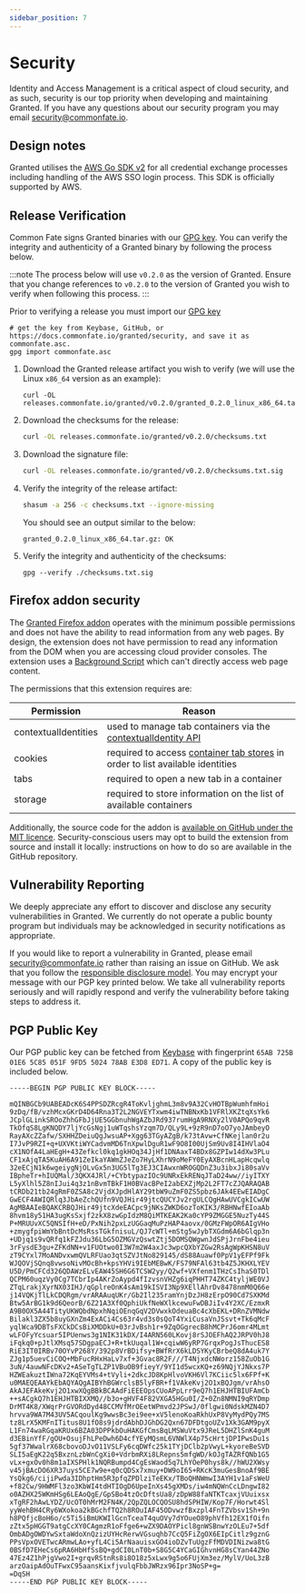 ```yaml
---
sidebar_position: 7
---
```


# Security

Identity and Access Management is a critical aspect of cloud security, and as such, security is our top priority when developing and maintaining Granted. If you have any questions about our security program you may email security@commonfate.io.

## Design notes

Granted utilises the [AWS Go SDK v2](https://github.com/aws/aws-sdk-go-v2) for all credential exchange processes including handling of the AWS SSO login process. This SDK is officially supported by AWS.

## Release Verification

Common Fate signs Granted binaries with our [GPG key](#pgp-public-key). You can verify the integrity and authenticity of a Granted binary by following the process below.

:::note
The process below will use `v0.2.0` as the version of Granted. Ensure that you change references to `v0.2.0` to the version of Granted you wish to verify when following this process.
:::

Prior to verifying a release you must import our [GPG key](#pgp-public-key)

```
# get the key from Keybase, GitHub, or https://docs.commonfate.io/granted/security, and save it as commonfate.asc.
gpg import commonfate.asc
```

1. Download the Granted release artifact you wish to verify (we will use the Linux `x86_64` version as an example):

   ```
   curl -OL releases.commonfate.io/granted/v0.2.0/granted_0.2.0_linux_x86_64.tar.gz
   ```

2. Download the checksums for the release:
   ```bash
   curl -OL releases.commonfate.io/granted/v0.2.0/checksums.txt
   ```
3. Download the signature file:
   ```bash
   curl -OL releases.commonfate.io/granted/v0.2.0/checksums.txt.sig

   ```
4. Verify the integrity of the release artifact:

   ```bash
   shasum -a 256 -c checksums.txt --ignore-missing
   ```

   You should see an output similar to the below:

   ```
   granted_0.2.0_linux_x86_64.tar.gz: OK
   ```

5. Verify the integrity and authenticity of the checksums:
   ```
   gpg --verify ./checksums.txt.sig
   ```

## Firefox addon security

The [Granted Firefox addon](https://addons.mozilla.org/en-GB/firefox/addon/granted/) operates with the minimum possible permissions and does not have the ability to read information from any web pages. By design, the extension does not have permission to read any information from the DOM when you are accessing cloud provider consoles. The extension uses a [Background Script](https://developer.mozilla.org/en-US/docs/Mozilla/Add-ons/WebExtensions/Anatomy_of_a_WebExtension#background_scripts) which can't directly access web page content.

The permissions that this extension requires are:

| Permission           | Reason                                                                                                                                                                                          |
| -------------------- | ----------------------------------------------------------------------------------------------------------------------------------------------------------------------------------------------- |
| contextualIdentities | used to manage tab containers via the [contextualIdentity API](https://developer.mozilla.org/en-US/docs/Mozilla/Add-ons/WebExtensions/API/contextualIdentities)                                 |
| cookies              | required to access [container tab stores](https://developer.mozilla.org/en-US/docs/Mozilla/Add-ons/WebExtensions/Work_with_the_Cookies_API#cookie_stores) in order to list available identities |
| tabs                 | required to open a new tab in a container                                                                                                                                                       |
| storage              | required to store information on the list of available containers                                                                                                                               |

Additionally, the source code for the addon is [available on GitHub under the MIT licence](https://github.com/common-fate/granted-containers). Security-conscious users may opt to build the extension from source and install it locally: instructions on how to do so are available in the GitHub repository.

## Vulnerability Reporting

We deeply appreciate any effort to discover and disclose any security vulnerabilities in Granted. We currently do not operate a public bounty program but individuals may be acknowledged in security notifications as appropriate.

If you would like to report a vulnerability in Granted, please email security@commonfate.io rather than raising an issue on GitHub. We ask that you follow the [responsible disclosure model](https://en.wikipedia.org/wiki/Responsible_disclosure). You may encrypt your message with our PGP key printed below. We take all vulnerability reports seriously and will rapidly respond and verify the vulnerability before taking steps to address it.

## PGP Public Key

Our PGP public key can be fetched from [Keybase](https://keybase.io/commonfate) with fingerprint `65AB 725B 01E6 5C85 051F 9FD5 5024 78AB E3D8 ED71`. A copy of the public key is included below.

```
-----BEGIN PGP PUBLIC KEY BLOCK-----

mQINBGCb9UABEADcK6S4PPSDZRcgR4ToKvljghmL3m8v9A32CvHOTBpWumhfmHoi
9zDq/fB/vzhMcxGKrD4D64Rna3T2L2NGVEYTxwm4iwTNBNxKb1VFRlXKZtqXsYk6
JCplGLinkSROoZhhGFbJjUE5GGbnuhWgAZbJRd937rumHgA9RNXy2lV0APQo9qvR
TkOfqS8LgKNQDY7ljYcGsNgj1uWTqshsYzqm7D/QLy9L+9zR9nD7oO7yoJAmbeyO
RayAXcZZafw/SXHHZDeiuQgJwsuAP+Xgg63TGyAZgB/k73tAvw+CfNKejlan0r2u
I7JvP9RZI+q+UXVKtiWYCadvmMD6TnXpwlDguR1wF9O8I00UjSm9Uv8I4IHVlaO4
cX1NOfA4LaHEgH+43Zefkcl0kq1gkHOq34JjHf1DNAaxT4BDx8GZPIw14dXw3PLu
CF1xAjqTA5KuAH6A91ZeIkaYAWmZJeZo7HyLXhrN9oMeFY0EyAXBcnHLapHcqwlq
32eECjN1k6wgeiygNjOLvGx5n3UG5lTg3EJ3CIAwxnWROGQDnZ3u3ibxJi80saVv
IBpheTr+hIUQMal/3QKX4JRl/+CYbtypazIOc9UNRxEkRENqJTaD24ww//iyITXY
L5yXlhl5Z8nIJui4q3z1nBvmTBkF1H0BVacBPeI2abEXZjMp2L2FT7cZJQARAQAB
tCRDb21tb24gRmF0ZSA8c2VjdXJpdHlAY29tbW9uZmF0ZS5pbz6JAk4EEwEIADgC
GwECF4AWIQRlq3JbAeZchQUfn9VQJHir49jtcQUCYJv2rgULCQgHAwUVCgkICwUW
AgMBAAIeBQAKCRBQJHir49jtcXdeEACpc9jNKsZWKD6ozToKIK3/RBHNwfEIoaAb
8hvm18y51HA3ugKsSxjf2zkX8zwGpIdzM8QiMTKEAK2Ka0cYP9ZMGGE5NuzTy44S
P+MRUUvXC5QNSIfH+eD/PxNih2pxLzUGGaqMuPzHAP4aovx/0GMzFWpOR6AIgVHo
+zmygfpiWmYbBntDcMsRssTGkfnisuL/QJ7cWTl+mStg5wJybTXGdm6A6bGlqp3n
+UDjq1s9vQRfq1kFZJdu36LbG5OZMGVzQswtZtj5DOMSQWgwnJdSPjJrnFbe4ieu
3rFysdE3gu+ZFKdNN+v1FUOtwo0I3W7m2W4axJc3wpcQXbYZGw2RsAgWpKHSN8uV
zT9CYxl7MoANDvxwmQVLRFUao3qtSZVJtNo829145/dS88Auawf0PpV1yEFPf9Fk
WJQOVjSQnq8vwsoNivMOcBh+kpsYHVi9IEbMEBwK/FS79NFAl63tb4Z5JKHXLYEV
U5D/PmCFCd326QDAWzELvEAW45SH6G6TCSW2yy/Q2wf+VXfenm1THzCsIhaS0TDl
QCPM60uqzVy0Cg7TCbrIp4AKrZoAypd4fIzvsnVHZg6iqPHHT74ZKC4tyljWE0VJ
ZTqLrakjXyrNX03IHJ/qGplreOnK4sAm19kISVI3Np9XEllAhrDv8478nmM0Q66e
j14VQKjTlLkCDQRgm/vrARAAuqUKr/Gb2Il235ramYnjDzJH8zErpO90Cd7SXKMd
Btw5ArBG1k9d6QeorB/6Z21A3Xf0QphiUkfNeWXlkcewuFwDBJiIv4Y2XC/EzmxR
A9B0OX5A44TityUKWQbdNpxhNqiOEnqGqV2DVwxkOdeuaBc4cXbEKL+DRnZVMNdw
Bilakl3ZX5b8uyGXnZm4ExACi4Cs63r4vd3s0sQoT4YxiCusaVnJSsvt+Tk6qMcF
yqlWca9DBTsFXCkDCsBiXMDDkU+03rJvBsh1r+9ZqOGgrecB8hMCPrJ6omr4MLmt
wLFOFyYcsuar5IPUenws3g1NIK31kDX/I4ARN560LKovj8rSJOEFhAQ2JRPV0hJ8
iFqkq0+pJtlXMsq57SDgpaECJ+R+tkUuqal1W+cqiwW6yRP7GrqxPogJsThucES8
RiE3IT0IRBv70OYvP268Y/392p8VrBDifsy+BWfRrX6kLDSYKyCBrbeQ8dA4uk7Y
ZJg1p5uevCiCOQ+MbFucRHxHaLv7xf+3Gvac8R2F///T4NjxdcNWorz158ZuOb1G
3uN/4auwNFcDKv2+ASeTgTLZP1VBuOB9fieyY/9YI1d5wcxKQ+z69NQjYJNkxs7P
HZWEakuztIWna72KqEYVMs4+tVyli+2dkcJD8KpHlvoVKH6Vl7KCiic5lx6FPf+K
u0MAEQEAAYkEbAQYAQgAIBYhBGWrclsB5lyFBR+f1VAkeKvj2O1xBQJgm/vrAhsO
AkAJEFAkeKvj2O1xwXQgBBkBCAAdFiEEEOpsCUoAPpLrr9eQ7h1EHJHTBIUFAmCb
++sACgkQ7h1EHJHTBIXXMQ//b3o+gHVF4F82VXGA5HGu0I/Z+0Zn8NMNI9qRYDmp
DrMT4K8/XWqrPrGVORdDyd48CCMVfMrOEetWPmvd2JPSwJ/0flgwi0NdskMZN4D7
hrvva9WA7M43UV5ACqoulKg9wwsBc3ei9ee+xV5lenoKoaRkhUxP8VyMydPQy7MS
tz8LrX5KMFnITitus8U1fO8s9jdrdAbhDJGhDG2Qxn67DFDtgoUZv1Xk3GAM9pyX
L1Fn74waRGqaKRUx6BZA03DPPkbOuHAKGfCmsBqLMSWuVtx9JReL5DHZlSnK4guM
d3EBinYfF/gOU+OsujFhLPeDwh6D4cfYEyMQsmL6VNWlX4p75cHrtjDPIPwsDu1s
5gf37WwalrX68cbovoDJvO11VSLFy6cqDWfc25k1TYjDClb2pVwyL+kyoreBeSVD
SLI5aEgK22q5BxznLzbWnCgXi0+VdrbmRXi8LRepns5mfgWD/kOJgTAZRfQNb1G5
vLx+gxOv0h8m1aIXSPHlk1NQRBumpd4CgEsWaod5q7LhYOeP0hys8k//hWU2XWsy
v45jBAcDO6XR37uys5CE7w9e+q0cQDSx7xmuy+DW9oI65+RKcK3muGesBnoAf9BE
YsQkg6/cijiPwda3IDhptHm5R3pfqZPDlziTeEKx/TBoQHNWmwI3AYH1v1aFsWeU
+f82Cw/9HWMFl3zo3KbWI4tdHTIOgD6UpeInXs45gXMDs/iw4mNQWnCcLDngwI82
o0AZHX25WKmHSg6LEAoQgE/GpSBo4tzOcDftsUa8/zDpW88faNTKTcaxjVUuixsx
xTgRF2hAwLYDZ/UcOT0hMrM2FN4K/2QpZQLOCQOSU8hdSPHIW/Kop7F/Horwt4Sl
yyWehBH4CRy6WXokoa2kBGchfTQ2h8ROuIAF45ODvwzfBxzpl4FnTZVbsv1Sh+9n
h8PQfjcBoH6o/c5Ti5iBmUKWIlGcnTceaT4quOVy7dYOueO89phVfh12EX1fOifn
zZtx5pHGGT9atgCcXY0CAgmzR1oFfge6+wZX9DAOYPicl8gnWSBnwYzOLEu7+5df
OmbADgOWDYwSxtaWdoXnQzizUYHcRerwVGsuqhb7CcQ5FiZgOX6EIpCitlz9gznG
PPsVpxOVETwcARmwLAo+yfL4Ci5ArNaauisxGO4ioDZvTuUgzFfMDVDINizwa8tG
0BSfD7EHeCs6pRA6HbHfSsBQ+gdCI0LnT0b+S8G5C4YCaGIGhvnHG8sCYan44ZNo
47Ez4Z1hPjgVwo2I+grqvRStnRs8i8O18z5xLwx9g5o6FUjXm3ez/MylV/UoL3zB
arzOaipAdOuTFwxC95aansKixfjvulqFbbJWRzx96Ipr3NoSP+g=
=DqSH
-----END PGP PUBLIC KEY BLOCK-----
```
